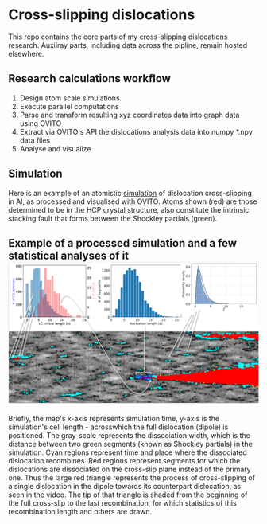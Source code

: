# Cross-slipping dislocations
This repo contains the core parts of my cross-slipping dislocations research. Auxilray parts, including data across the pipline, remain hosted elsewhere.

## Research calculations workflow
1. Design atom scale simulations
2. Execute parallel computations
3. Parse and transform resulting xyz coordinates data into graph data using OVITO
4. Extract via OVITO's API the dislocations analysis data into numpy *.npy data files
5. Analyse and visualize

## Simulation
Here is an example of an atomistic [simulation](https://drive.google.com/file/d/1NZGFZTB-rZB4jdqFXhtY3P1qpQ2ZGNWx/view?usp=drive_link) of dislocation cross-slipping in Al, as processed and visualised with OVITO. Atoms shown (red) are those determined to be in the HCP crystal structure, also constitute the intrinsic stacking fault that forms between the Shockley partials (green).

## Example of a processed simulation and a few statistical analyses of it![processed simulation](graphical_abstract_snapshot.png)
Briefly, the map's x-axis represents simulation time, y-axis is the simulation's cell length - acrosswhich the full dislocation (dipole) is positioned. The gray-scale represents the dissociation width, which is the distance between two green segments (known as Shockley partials) in the simulation. Cyan regions represent time and place where the dissociated dislocation recombines. Red regions represent segments for which the dislocations are dissociated on the cross-slip plane instead of the primary one. Thus the large red triangle represents the process of cross-slipping of a single dislocation in the dipole towards its counterpart dislocation, as seen in the video. The tip of that triangle is shaded from the beginning of the full cross-slip to the last recombination, for which statistics of this recombination length and others are drawn.